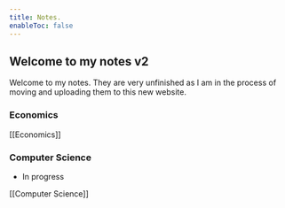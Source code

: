 ```yaml
---
title: Notes.
enableToc: false
---
```


## Welcome to my notes v2
Welcome to my notes. They are very unfinished as I am in the process of moving and uploading them to this new website. 





### Economics
[[Economics]]


### Computer Science
- In progress

[[Computer Science]]











